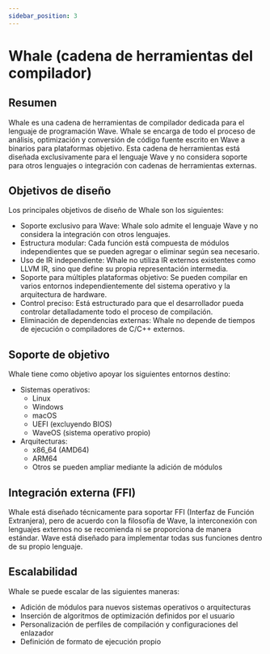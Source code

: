 ```yaml
---
sidebar_position: 3
---
```


# Whale (cadena de herramientas del compilador)

## Resumen

Whale es una cadena de herramientas de compilador dedicada para el lenguaje de programación Wave.
Whale se encarga de todo el proceso de análisis, optimización y conversión de código fuente escrito en Wave a binarios para plataformas objetivo.
Esta cadena de herramientas está diseñada exclusivamente para el lenguaje Wave y no considera soporte para otros lenguajes o integración con cadenas de herramientas externas.

## Objetivos de diseño

Los principales objetivos de diseño de Whale son los siguientes:

- Soporte exclusivo para Wave: Whale solo admite el lenguaje Wave y no considera la integración con otros lenguajes.
- Estructura modular: Cada función está compuesta de módulos independientes que se pueden agregar o eliminar según sea necesario.
- Uso de IR independiente: Whale no utiliza IR externos existentes como LLVM IR, sino que define su propia representación intermedia.
- Soporte para múltiples plataformas objetivo: Se pueden compilar en varios entornos independientemente del sistema operativo y la arquitectura de hardware.
- Control preciso: Está estructurado para que el desarrollador pueda controlar detalladamente todo el proceso de compilación.
- Eliminación de dependencias externas: Whale no depende de tiempos de ejecución o compiladores de C/C++ externos.

## Soporte de objetivo

Whale tiene como objetivo apoyar los siguientes entornos destino:

- Sistemas operativos:
  - Linux
  - Windows
  - macOS
  - UEFI (excluyendo BIOS)
  - WaveOS (sistema operativo propio)
- Arquitecturas:
  - x86_64 (AMD64)
  - ARM64
  - Otros se pueden ampliar mediante la adición de módulos

## Integración externa (FFI)

Whale está diseñado técnicamente para soportar FFI (Interfaz de Función Extranjera), pero de acuerdo con la filosofía de Wave, la interconexión con lenguajes externos no se recomienda ni se proporciona de manera estándar.
Wave está diseñado para implementar todas sus funciones dentro de su propio lenguaje.

## Escalabilidad

Whale se puede escalar de las siguientes maneras:

- Adición de módulos para nuevos sistemas operativos o arquitecturas
- Inserción de algoritmos de optimización definidos por el usuario
- Personalización de perfiles de compilación y configuraciones del enlazador
- Definición de formato de ejecución propio
